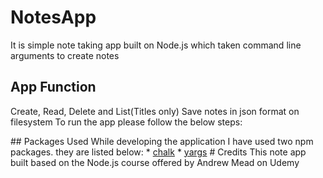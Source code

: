 # NotesApp
It is simple note taking app built on Node.js which taken command line arguments to create notes</br>
## App Function
Create, Read, Delete and List(Titles only)
Save notes in json format on filesystem
To run the app please follow the below steps:
<ul></ul>
## Packages Used
While developing the application I have used two npm packages. they are listed below:
* <a href="https://www.npmjs.com/package/chalk">chalk</a>
* <a href="https://www.npmjs.com/package/yargs">yargs</a>
# Credits
This note app built based on the Node.js course offered by Andrew Mead on Udemy 
